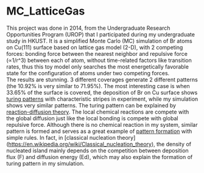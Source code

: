 # MC_LatticeGas
This project was done in 2014, from the Undergraduate Research Opportunities Program (UROP) that I participated during my undergraduate study in HKUST. It is a simplified Monte Carlo (MC) simulation of Br atoms on Cu(111) surface based on lattice gas model (2-D), with 2 competing forces: bonding force between the nearest neighbor and repulsive force (∝1/r^3) between each of atom, without time-related factors like transition rates, thus this toy model only searches the most energetically favorable state for the configuration of atoms under two competing forces.  
The results are stunning. 3 different coverages generate 2 different patterns (the 10.92% is very similar to 71.95%). The most interesting case is when 33.65% of the surface is covered, the deposition of Br on Cu surface shows [turing patterns](https://en.wikipedia.org/wiki/Turing_pattern) with characteristic stripes in experiment, while my simulation shows very similar patterns. The turing pattern can be explained by [reaction-diffusion theory](https://en.wikipedia.org/wiki/Reaction%E2%80%93diffusion_system). The local chemical reactions are compete with the global diffusion just like the local bonding is compete with global repulsive force. Although there is no chemical reaction in my system, similar pattern is formed and serves as a great example of [pattern formation](https://en.wikipedia.org/wiki/Pattern_formation) with simple rules. In fact, in [classical nucleation theory] (https://en.wikipedia.org/wiki/Classical_nucleation_theory), the density of nucleated island mainly depends on the competition between deposition flux (F) and diffusion energy (Ed), which may also explain the formation of turing pattern in my simulation.  
